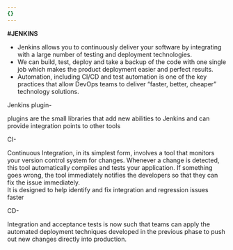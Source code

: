 ```yaml
---
{}
---
```

   
**#JENKINS**   
   
   
   
-   Jenkins allows you to continuously deliver your software by integrating with a large number of testing and deployment technologies.   
-   We can build, test, deploy and take a backup of the code with one single job which makes the product deployment easier and perfect results.   
-   Automation, including CI/CD and test automation is one of the key practices that allow DevOps teams to deliver “faster, better, cheaper” technology solutions.   
   
Jenkins plugin-   
   
plugins are the small libraries that add new abilities to Jenkins and can provide integration points to other tools   
   
CI-   
   
Continuous Integration, in its simplest form, involves a tool that monitors your version control system for changes. Whenever a change is detected, this tool automatically compiles and tests your application. If something goes wrong, the tool immediately notifies the developers so that they can fix the issue immediately.   
It is designed to help identify and fix integration and regression issues faster   
   
CD-   
   
Integration and acceptance tests is now such that teams can apply the automated deployment techniques developed in the previous phase to push out new changes directly into production.